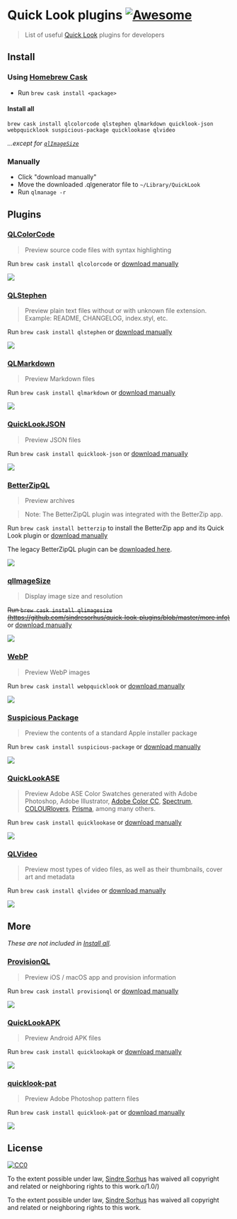# Quick Look plugins [![Awesome](https://awesome.re/badge.svg)](https://awesome.re)

> List of useful [Quick Look](http://en.wikipedia.org/wiki/Quick_Look) plugins for developers


## Install

### Using [Homebrew Cask](https://github.com/phinze/homebrew-cask)

- Run `brew cask install <package>`

#### Install all

```
brew cask install qlcolorcode qlstephen qlmarkdown quicklook-json webpquicklook suspicious-package quicklookase qlvideo
```

*…except for [`qlImageSize`](#qlimagesize)*

### Manually

- Click "download manually"
- Move the downloaded .qlgenerator file to `~/Library/QuickLook`
- Run `qlmanage -r`


## Plugins


### [QLColorCode](https://github.com/anthonygelibert/QLColorCode)

> Preview source code files with syntax highlighting

Run `brew cask install qlcolorcode` or [download manually](https://github.com/anthonygelibert/QLColorCode/releases/latest)

[![](https://github.com/sindresorhus/quick-look-plugins/blob/master/screenshots/QLColorCode.png)](https://github.com/sindresorhus/quick-look-plugins/blob/master/https://github.com/anthonygelibert/QLColorCode)


### [QLStephen](https://github.com/whomwah/qlstephen)

> Preview plain text files without or with unknown file extension. Example: README, CHANGELOG, index.styl, etc.

Run `brew cask install qlstephen` or [download manually](https://github.com/whomwah/qlstephen/releases/latest)

[![](https://github.com/sindresorhus/quick-look-plugins/blob/master/screenshots/QLStephen.png)](https://github.com/sindresorhus/quick-look-plugins/blob/master/https://github.com/whomwah/qlstephen)


### [QLMarkdown](https://github.com/toland/qlmarkdown)

> Preview Markdown files

Run `brew cask install qlmarkdown` or [download manually](https://github.com/downloads/toland/qlmarkdown/QLMarkdown-1.3.zip)

[![](https://github.com/sindresorhus/quick-look-plugins/blob/master/screenshots/QLMarkdown.png)](https://github.com/sindresorhus/quick-look-plugins/blob/master/https://github.com/toland/qlmarkdown)


### [QuickLookJSON](http://www.sagtau.com/quicklookjson.html)

> Preview JSON files

Run `brew cask install quicklook-json` or [download manually](http://www.sagtau.com/media/QuickLookJSON.qlgenerator.zip)

[![](https://github.com/sindresorhus/quick-look-plugins/blob/master/screenshots/QuickLookJSON.png)](https://github.com/sindresorhus/quick-look-plugins/blob/master/http://www.sagtau.com/quicklookjson.html)


### [BetterZipQL](https://macitbetter.com/downloads/)

> Preview archives

> Note: The BetterZipQL plugin was integrated with the BetterZip app.

Run `brew cask install betterzip` to install the BetterZip app and its Quick Look plugin or [download manually](https://macitbetter.com/BetterZip.zip)

The legacy BetterZipQL plugin can be [downloaded here](https://macitbetter.com/dl/BetterZipQL-1.5.zip).

[![](https://github.com/sindresorhus/quick-look-plugins/blob/master/screenshots/BetterZipQL.png)](https://github.com/sindresorhus/quick-look-plugins/blob/master/http://macitbetter.com/BetterZip-Quick-Look-Generator/)


### [qlImageSize](https://github.com/Nyx0uf/qlImageSize)

> Display image size and resolution

~~Run `brew cask install qlimagesize` [(https://github.com/sindresorhus/quick-look-plugins/blob/master/more info)](https://github.com/sindresorhus/quick-look-plugins/blob/master/https://github.com/Homebrew/homebrew-cask/pull/57212)~~ or [download manually](https://github.com/sindresorhus/quick-look-plugins/blob/master/https://github.com/Nyx0uf/qlImageSize#installation)

[![](https://github.com/sindresorhus/quick-look-plugins/blob/master/screenshots/qlImageSize.png)](https://github.com/sindresorhus/quick-look-plugins/blob/master/https://github.com/Nyx0uf/qlImageSize)


### [WebP](https://github.com/dchest/webp-quicklook)

> Preview WebP images

Run `brew cask install webpquicklook` or [download manually](https://github.com/dchest/webp-quicklook/releases/latest)

[![](https://github.com/sindresorhus/quick-look-plugins/blob/master/screenshots/WebP.png)](https://github.com/sindresorhus/quick-look-plugins/blob/master/https://github.com/dchest/webp-quicklook)


### [Suspicious Package](http://www.mothersruin.com/software/SuspiciousPackage/)

> Preview the contents of a standard Apple installer package

Run `brew cask install suspicious-package` or [download manually](http://www.mothersruin.com/software/downloads/SuspiciousPackage.xip)

[![](https://github.com/sindresorhus/quick-look-plugins/blob/master/screenshots/SuspiciousPackage.png)](https://github.com/sindresorhus/quick-look-plugins/blob/master/http://www.mothersruin.com/software/SuspiciousPackage/)


### [QuickLookASE](https://github.com/rsodre/QuickLookASE)

> Preview Adobe ASE Color Swatches generated with Adobe Photoshop, Adobe Illustrator, [Adobe Color CC](https://color.adobe.com), [Spectrum](http://www.eigenlogik.com/spectrum/mac), [COLOURlovers](http://www.colourlovers.com), [Prisma](http://www.codeadventure.com), among many others.

Run `brew cask install quicklookase` or [download manually](https://github.com/rsodre/QuickLookASE/releases/latest)

[![](https://github.com/sindresorhus/quick-look-plugins/blob/master/screenshots/QuickLookASE.png)](https://github.com/sindresorhus/quick-look-plugins/blob/master/https://github.com/rsodre/QuickLookASE)


### [QLVideo](https://github.com/Marginal/QLVideo)

> Preview most types of video files, as well as their thumbnails, cover art and metadata

Run `brew cask install qlvideo` or [download manually](https://github.com/Marginal/QLVideo/releases/latest)

[![](https://github.com/sindresorhus/quick-look-plugins/blob/master/screenshots/QLVideo.png)](https://github.com/sindresorhus/quick-look-plugins/blob/master/https://github.com/Marginal/QLVideo)


## More

*These are not included in [Install all](#install-all).*

### [ProvisionQL](https://github.com/ealeksandrov/ProvisionQL)

> Preview iOS / macOS app and provision information

Run `brew cask install provisionql` or [download manually](https://github.com/ealeksandrov/ProvisionQL/releases/latest)

[![](https://github.com/sindresorhus/quick-look-plugins/blob/master/screenshots/ProvisionQL.png)](https://github.com/sindresorhus/quick-look-plugins/blob/master/https://github.com/ealeksandrov/ProvisionQL)


### [QuickLookAPK](https://github.com/hezi/QuickLookAPK)

> Preview Android APK files

Run `brew cask install quicklookapk` or [download manually](https://github.com/hezi/QuickLookAPK/blob/master/QuickLookAPK.qlgenerator.zip)

[![](https://github.com/sindresorhus/quick-look-plugins/blob/master/screenshots/QuickLookAPK.png)](https://github.com/sindresorhus/quick-look-plugins/blob/master/https://github.com/hezi/QuickLookAPK)


### [quicklook-pat](https://github.com/pixelrowdies/quicklook-pat)

> Preview Adobe Photoshop pattern files

Run `brew cask install quicklook-pat` or [download manually](https://github.com/pixelrowdies/quicklook-pat/releases)

[![](https://github.com/sindresorhus/quick-look-plugins/blob/master/screenshots/quicklook-pat.png)](https://github.com/sindresorhus/quick-look-plugins/blob/master/https://github.com/pixelrowdies/quicklook-pat)


## License

[![CC0](http://mirrors.creativecommons.org/presskit/buttons/88x31/svg/cc-zero.svg)](https://creativecommons.org/publicdomain/zero/1.0/)

To the extent possible under law, [Sindre Sorhus](http://sindresorhus.com) has waived all copyright and related or neighboring rights to this work.o/1.0/)

To the extent possible under law, [Sindre Sorhus](http://sindresorhus.com) has waived all copyright and related or neighboring rights to this work.